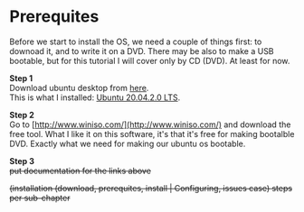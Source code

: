 # Prerequites

Before we start to install the OS, we need a couple of things first: to downoad it, and to write it on a DVD. There may be also to make a USB bootable, but for this tutorial I will cover only by CD (DVD). At least for now.<br>

**Step 1**<br>
Download ubuntu desktop from [here](https://ubuntu.com/download/desktop).<br>
This is what I installed: [Ubuntu 20.04.2.0 LTS](https://ubuntu.com/download/desktop/thank-you?version=20.04.2.0&architecture=amd64).

**Step 2**<br>
Go to [http://www.winiso.com/](http://www.winiso.com/) and download the free tool. What I like it on this software, it's that it's free for making bootalble DVD. Exactly what we need for making our ubuntu os bootable.

**Step 3**<br>
<s>put documentation for the links above</s>

<s>(installation (download, prerequites, install | Configuring, issues case)
steps per sub-chapter </s>